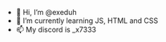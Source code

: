 - 👋 Hi, I’m @exeduh
- 🌱 I’m currently learning JS, HTML and CSS
- 📫 My discord is _x7333

<!---
exeduh/exeduh is a ✨ special ✨ repository because its `README.md` (this file) appears on your GitHub profile.
You can click the Preview link to take a look at your changes.
--->
